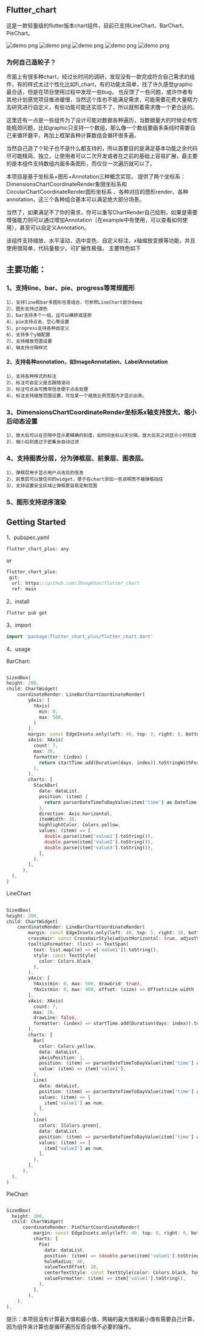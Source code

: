 
## Flutter_chart

这是一款轻量级的flutter版本chart组件，目前已支持LineChart、BarChart、PieChart。

![demo png](1.gif "demo")
![demo png](2.gif "demo")
![demo png](3.gif "demo")
![demo png](4.gif "demo")
![demo png](5.gif "demo")

### 为何自己造轮子？
市面上有很多种chart，经过长时间的调研，发现没有一款完成符合自己需求的组件，有的样式太过个性化比如fl_chart，有的功能太简单，找了许久感觉graphic最合适，但是在项目使用过程中发现一些bug， 
也反馈了一些问题，或许作者有其他计划感觉项目推进缓慢，当然这个库也不能满足需求，可能需要花费大量精力去研究进行自定义，有些功能可能还实现不了，所以就照着需求撸一个更合适的。

这里还有一点是一些组件为了设计可能对数据各种遍历，当数据量大的时候会有性能瓶颈问题，比如graphic只支持一个数组，那么像一个数组要画多条线时需要自己来循环磨平，再加上框架各种计算数组会循环很多遍。

当然自己造了个轮子也不是什么都支持的，所以首要目的是满足基本功能之余代码尽可能精简、独立，让使用者可以二次开发或者在之前的基础上容易扩展，最主要的是本组件支持数组内画多条图形，而仅仅一次遍历就可以了。

本项目是基于坐标系+图形+Annotation三种概念实现，
提供了两个坐标系：DimensionsChartCoordinateRender象限坐标系和CircularChartCoordinateRender圆形坐标系 、各种对应的图形render、各种annotation，这三个各种组合基本可以满足绝大部分场景。

当然了，如果满足不了你的需求，你可以重写ChartRender自己绘制，如果是需要增强能力则可以通过增加Annotation（在example中有使用，可以查看如何使用），甚至可以自定义Annotation。


该组件支持缩放、水平滚动、选中变色、自定义标注、x轴缩放变换等功能，并且使用很简单，代码量极少，可扩展性极强。
主要特色如下

## 主要功能：

### 1、支持line、bar、pie、progress等常规图形
    1）、支持line和bar多图形任意组合，可参照LineChart部分demo
    2）、图形支持过渡色
    3）、bar支持多个一组，且可以横排或竖排
    4）、pie支持点击、空心等设置
    5）、progress支持各种自定义
    6）、支持多个y轴配置
    7）、支持缩放范围设置
    8）、轴支持分隔样式
#### 2、支持各种annotation，如ImageAnnotation、LabelAnnotation
    1）、支持各种样式的标注
    2）、标注可自定义是否跟随滚动
    3）、标注可点击可携带信息便于点击处理
    4）、标注支持缩放范围设置，可在某一个缩放比例范围内才显示出来。
### 3、DimensionsChartCoordinateRender坐标系x轴支持放大、缩小后动态设置
    1）、放大后可以在空隙中显示更精确的刻度，如时间坐标以天分隔，放大后天之间显示小时刻度
    2）、缩小后刻度过于密集会自动过滤
### 4、支持图表分层，分为弹框层、前景层、图表层。
    1）、弹框层用于显示用户点击后的信息
    2）、前景层可以放任何的widget，便于在chart添加一些说明而不被弹框挡住
    3）、支持设置安全区域让弹框更容易定制范围
### 5、图形支持逆序渲染


## Getting Started

1、pubspec.yaml

```dart
flutter_chart_plus: any
```
or

```dart
flutter_chart_plus:
 git:
  url: https://github.com/JDongKhan/flutter_chart
  ref: main
```



2、install

```
flutter pub get
```



3、import

```dart
import 'package:flutter_chart_plus/flutter_chart.dart'
```



4、usage

BarChart:
```dart

SizedBox(
height: 200,
child: ChartWidget(
    coordinateRender: LineBarChartCoordinateRender(
        yAxis: [
          YAxis(
            min: 0,
            max: 500,
          )
        ],
        margin: const EdgeInsets.only(left: 40, top: 0, right: 0, bottom: 30),
        xAxis: XAxis(
          count: 7,
          max: 30,
          formatter: (index) {
            return startTime.add(Duration(days: index)).toStringWithFormat(format: 'dd');
          },
        ),
        charts: [
          StackBar(
            data: dataList,
            position: (item) {
              return parserDateTimeToDayValue(item['time'] as DateTime, startTime);
            },
            direction: Axis.horizontal,
            itemWidth: 10,
            highlightColor: Colors.yellow,
            values: (item) => [
              double.parse(item['value1'].toString()),
              double.parse(item['value2'].toString()),
              double.parse(item['value3'].toString()),
            ],
          ),
        ],
      ),
  ),
)  

```

LineChart

```dart
       
SizedBox(
height: 200,
child: ChartWidget(
    coordinateRender: LineBarChartCoordinateRender(
        margin: const EdgeInsets.only(left: 40, top: 5, right: 30, bottom: 30),
        crossHair: const CrossHairStyle(adjustHorizontal: true, adjustVertical: true),
        tooltipFormatter: (list) => TextSpan(
          text: list.map((e) => e['value1']).toString(),
          style: const TextStyle(
            color: Colors.black,
          ),
        ),
        yAxis: [
          YAxis(min: 0, max: 500, drawGrid: true),
          YAxis(min: 0, max: 400, offset: (size) => Offset(size.width - 70, 0)),
        ],
        xAxis: XAxis(
          count: 7,
          max: 20,
          drawLine: false,
          formatter: (index) => startTime.add(Duration(days: index)).toStringWithFormat(format: 'dd'),
        ),
        charts: [
          Bar(
            color: Colors.yellow,
            data: dataList,
            yAxisPosition: 1,
            position: (item) => parserDateTimeToDayValue(item['time'] as DateTime, startTime),
            value: (item) => item['value1'],
          ),
          Line(
            data: dataList,
            position: (item) => parserDateTimeToDayValue(item['time'] as DateTime, startTime),
            values: (item) => [
              item['value1'] as num,
            ],
          ),
          Line(
            colors: [Colors.green],
            data: dataList,
            position: (item) => parserDateTimeToDayValue(item['time'] as DateTime, startTime),
            values: (item) => [
              item['value2'] as num,
            ],
          ),
        ],
      ),
  ),
)


```

PieChart

```dart

SizedBox(
  height: 200,
  child: ChartWidget(
      coordinateRender: PieChartCoordinateRender(
          margin: const EdgeInsets.only(left: 40, top: 0, right: 0, bottom: 10),
          charts: [
            Pie(
              data: dataList,
              position: (item) => (double.parse(item['value1'].toString())),
              holeRadius: 40,
              valueTextOffset: 20,
              centerTextStyle: const TextStyle(color: Colors.black, fontSize: 16, fontWeight: FontWeight.bold),
              valueFormatter: (item) => item['value1'].toString(),
            ),
          ],
        ),
    ),
),

```

提示：本项目没有计算最大值和最小值，两轴的最大值和最小值有需要自己计算，因为组件来计算也是循环遍历反而会做不必要的操作。
